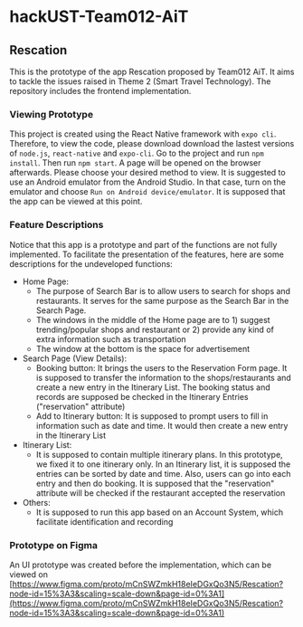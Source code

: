 # hackUST-Team012-AiT
## Rescation
This is the prototype of the app Rescation proposed by Team012 AiT. It aims to tackle the issues raised in Theme 2 (Smart Travel Technology). The repository includes the frontend implementation.  

### Viewing Prototype
This project is created using the React Native framework with `expo cli`. Therefore, to view the code, please download download the lastest versions of `node.js`, `react-native` and `expo-cli`. Go to the project and run `npm install`. Then run `npm start`. A page will be opened on the browser afterwards. Please choose your desired method to view. It is suggested to use an Android emulator from the Android Studio. In that case, turn on the emulator and choose `Run on Android device/emulator`. It is supposed that the app can be viewed at this point.  

### Feature Descriptions
Notice that this app is a prototype and part of the functions are not fully implemented. To facilitate the presentation of the features, here are some descriptions for the undeveloped functions:  
- Home Page:
  - The purpose of Search Bar is to allow users to search for shops and restaurants. It serves for the same purpose as the Search Bar in the Search Page.
  - The windows in the middle of the Home page are to 1) suggest trending/popular shops and restaurant or 2) provide any kind of extra information such as transportation
  - The window at the bottom is the space for advertisement
- Search Page (View Details):
  - Booking button: It brings the users to the Reservation Form page. It is supposed to transfer the information to the shops/restaurants and create a new entry in the Itinerary List. The booking status and records are supposed be checked in the Itinerary Entries ("reservation" attribute)
  - Add to Itinerary button: It is supposed to prompt users to fill in information such as date and time. It would then create a new entry in the Itinerary List
- Itinerary List:
  - It is supposed to contain multiple itinerary plans. In this prototype, we fixed it to one itinerary only. In an Itinerary list, it is supposed the entries can be sorted by date and time. Also, users can go into each entry and then do booking. It is supposed that the "reservation" attribute will be checked if the restaurant accepted the reservation
- Others:
  - It is supposed to run this app based on an Account System, which facilitate identification and recording

### Prototype on Figma
An UI prototype was created before the implementation, which can be viewed on [https://www.figma.com/proto/mCnSWZmkH18eIeDGxQo3N5/Rescation?node-id=15%3A3&scaling=scale-down&page-id=0%3A1](https://www.figma.com/proto/mCnSWZmkH18eIeDGxQo3N5/Rescation?node-id=15%3A3&scaling=scale-down&page-id=0%3A1)
  
